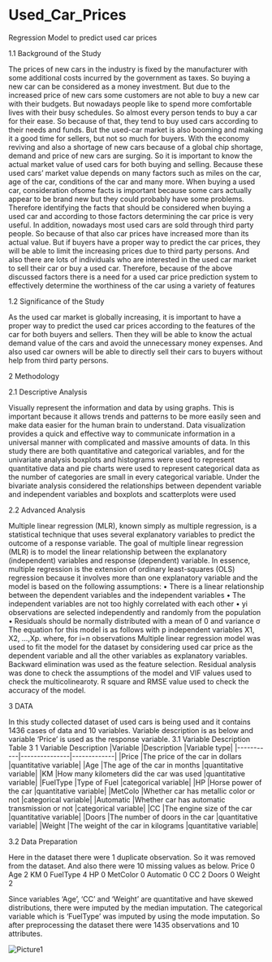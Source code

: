 # Used_Car_Prices
Regression Model to predict used car prices

1.1 Background of the Study

The prices of new cars in the industry is fixed by the manufacturer with some additional 
costs incurred by the government as taxes. So buying a new car can be considered as a money 
investment. But due to the increased price of new cars some customers are not able to buy a new 
car with their budgets. But nowadays people like to spend more comfortable lives with their busy 
schedules. So almost every person tends to buy a car for their ease. So because of that, they tend 
to buy used cars according to their needs and funds.
But the used-car market is also booming and making it a good time for sellers, but not so 
much for buyers. With the economy reviving and also a shortage of new cars because of a global 
chip shortage, demand and price of new cars are surging. So it is important to know the actual 
market value of used cars for both buying and selling. Because these used cars’ market value 
depends on many factors such as miles on the car, age of the car, conditions of the car and many 
more. When buying a used car, consideration ofsome facts is important because some cars actually 
appear to be brand new but they could probably have some problems. Therefore identifying the 
facts that should be considered when buying a used car and according to those factors determining 
the car price is very useful. In addition, nowadays most used cars are sold through third party 
people. So because of that also car prices have increased more than its actual value. But if buyers 
have a proper way to predict the car prices, they will be able to limit the increasing prices due to 
third party persons. And also there are lots of individuals who are interested in the used car market 
to sell their car or buy a used car. Therefore, because of the above discussed factors there is a need 
for a used car price prediction system to effectively determine the worthiness of the car using a 
variety of features

1.2	Significance of the Study

As the used car market is globally increasing, it is important to have a proper way to predict the used car prices according to the features of the car for both buyers and sellers. Then they will be able to know the actual demand value of the cars and avoid the unnecessary money expenses. And also used car owners will be able to directly sell their cars to buyers without help from third party persons.

2	Methodology

2.1	Descriptive Analysis

Visually represent the information and data by using graphs. This is important because it allows trends and patterns to be more easily seen and make data easier for the human brain to understand. Data visualization provides a quick and effective way to communicate information in a universal manner with complicated and massive amounts of data. In this study there are both quantitative and categorical variables, and for the univariate analysis boxplots and histograms were used to represent quantitative data and pie charts were used to represent categorical data as the number of categories are small in every categorical variable. Under the bivariate analysis considered the relationships between dependent variable and independent variables and boxplots and scatterplots were used

2.2	Advanced Analysis

Multiple linear regression (MLR), known simply as multiple regression, is a statistical technique that uses several explanatory variables to predict the outcome of a response variable. The goal of multiple linear regression (MLR) is to model the linear relationship between the explanatory (independent) variables and response (dependent) variable.
In essence, multiple regression is the extension of ordinary least-squares (OLS) regression because it involves more than one explanatory variable and the model is based on the following assumptions:
•	There is a linear relationship between the dependent variables and the independent variables
•	The independent variables are not too highly correlated with each other
•	yi observations are selected independently and randomly from the population
•	Residuals should be normally distributed with a mean of 0 and variance σ
The equation for this model is as follows with p independent variables X1, X2, …,Xp. 
        where, for i=n observations
Multiple linear regression model was used to fit the model for the dataset by considering used car price as the dependent variable and all the other variables as explanatory variables. Backward elimination was used as the feature selection. Residual analysis was done to check the assumptions of the model and VIF values used to check the multicolinearoty. R square and RMSE value used to check the accuracy of the model. 


3	DATA

In this study collected dataset of used cars is being used and it contains 1436 cases of data and 10 variables. Variable description is as below and variable ‘Price’ is used as the response variable.
3.1	Variable Description
Table 3 1 Variable Description
|Variable	|Description	|Variable type|
|-----------|---------------|-------------|
|Price	|The price of the car in dollars	|quantitative variable|
|Age	|The age of the car in months	|quantitative variable|
|KM	|How many kilometers did the car was used	|quantitative variable|
|FuelType	|Type of Fuel	|categorical variable|
|HP	|Horse power of the car	|quantitative variable|
|MetColo	|Whether car has metallic color or not	|categorical variable|
|Automatic	|Whether car has automatic transmission or not	|categorical variable|
|CC	|The engine size of the car	|quantitative variable|
|Doors	|The number of doors in the car	|quantitative variable|
|Weight	|The weight of the car in kilograms	|quantitative variable|
	
3.2	Data Preparation

Here in the dataset there were 1 duplicate observation. So it was removed from the dataset. And also there were 10 missing values as below. 
Price        0
Age          2
KM           0
FuelType     4
HP           0
MetColor     0
Automatic    0
CC           2
Doors        0
Weight       2

Since variables ‘Age’, ‘CC’ and ‘Weight’ are quantitative and have skewed distributions, there were imputed by the median imputation. The categorical variable which is ‘FuelType’ was imputed by using the mode imputation. So after preprocessing the dataset there were 1435 observations and 10 attributes.

![Picture1](https://github.com/Sehaniw0802/Used_Car_Prices/assets/66731646/284f123b-3881-4f4b-bbae-d6e35b33bcac)
